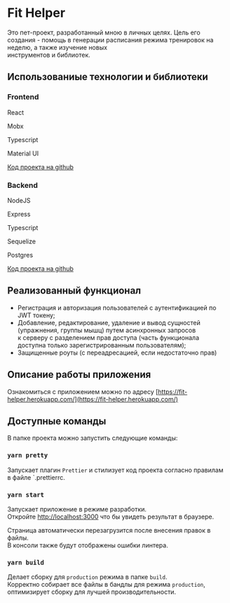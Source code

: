 # Fit Helper

Это пет-проект, разработанный мною в личных целях.
Цель его создания - помощь в генерации расписания режима тренировок на неделю, а также изучение новых  <br> 
инструментов и библиотек.

## Использованиые технологии и библиотеки

### Frontend

React 

Mobx 

Typescript

Material UI 

[Код проекта на github](https://github.com/WizardGoodwin/fit-helper)

### Backend

NodeJS

Express

Typescript

Sequelize

Postgres

[Код проекта на github](https://github.com/WizardGoodwin/fit-helper-backend)

## Реализованный функционал 

- Регистрация и авторизация пользователей с аутентификацией по JWT токену;
- Добавление, редактирование, удаление и вывод сущностей (упражнения, группы мышц) путем асинхронных запросов <br>
к серверу с разделением прав доступа (часть функционала доступна только зарегистрированным пользователям);
- Защищенные роуты (с переадресацией, если недостаточно прав)


## Описание работы приложения
Ознакомиться с приложением можно по адресу [https://fit-helper.herokuapp.com/](https://fit-helper.herokuapp.com/)

## Доступные команды

В папке проекта можно запустить следующие команды:

### `yarn pretty`

Запускает плагин `Prettier` и стилизует код проекта согласно правилам в файле `.prettierrc.

### `yarn start`

Запускает приложение в режиме разработки.<br>
Откройте [http://localhost:3000](http://localhost:3000) что бы увидеть результат в браузере.

Страница автоматически перезагрузится после внесения правок в файлы.<br>
В консоли также будут отображены ошибки линтера.

### `yarn build`

Делает сборку для `production` режима в папке `build`.<br>
Корректно собирает все файлы в бандлы для режима `production`, оптимизирует сборку для лучшей производительности.
